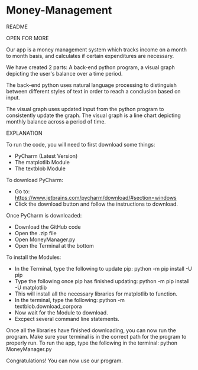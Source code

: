# Money-Management

README

OPEN FOR MORE

Our app is a money management system which tracks income on a month to month basis, and calculates if certain expenditures are necessary.

We have created 2 parts: A back-end python program, a visual graph depicting the user's balance over a time period.

The back-end python uses natural language processing to distinguish between different styles of text in order to reach a conclusion based on input.

The visual graph uses updated input from the python program to consistently update the graph. The visual graph is a line chart depicting monthly balance across a period
of time.

EXPLANATION

To run the code, you will need to first download some things:
 - PyCharm (Latest Version)
 - The matplotlib Module
 - The textblob Module

To download PyCharm:
- Go to: https://www.jetbrains.com/pycharm/download/#section=windows
- Click the download button and follow the instructions to download.

Once PyCharm is downloaded:
- Download the GitHub code
- Open the .zip file
- Open MoneyManager.py
- Open the Terminal at the bottom

To install the Modules:
- In the Terminal, type the following to update pip:
   python -m pip install -U pip
- Type the following once pip has finished updating:
    python -m pip install -U matplotlib
- This will install all the necessary libraries for matplotlib to function.
- In the terminal, type the following:
    python -m textblob.download_corpora
- Now wait for the Module to download.
- Excpect several command line statements.

Once all the libraries have finished downloading, you can now run the program.
Make sure your terminal is in the correct path for the program to properly run. 
To run the app, type the following in the terminal:
    python MoneyManager.py

Congratulations! You can now use our program.
